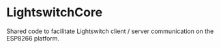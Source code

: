 # LightswitchCore

Shared code to facilitate Lightswitch client / server communication on the ESP8266 platform. 